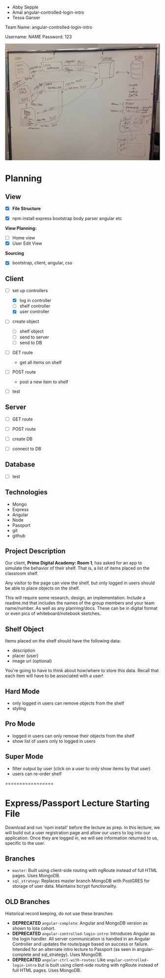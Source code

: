 - Abby Sepple
- Amal angular-controlled-login-intro
- Tessa Ganser

Team Name: angular-controlled-login-intro

Username: NAME
Password: 123


![whiteboard](/image1.JPG?raw=true "whiteboard")

Planning
===========

View
----

- [x] **File Structure**

- [x] npm install express bootstrap body parser angular etc


**View Planning:**

- [ ] Home view
- [x] User Edit View

**Sourcing**

- [x] bootstrap, client, angular, css

Client
-----

- [ ] set up controllers
	- [x] log in controller
	- [ ] shelf controller
  - [x] user controller

- [ ] create object
	- [ ] shelf object
  - [ ] send to server
  - [ ] send to DB

- [ ] GET route
	- get all items on shelf

- [ ] POST route
	- post a new item to shelf

- [ ] test


Server
-----

- [ ] GET route

- [ ] POST route

- [ ] create DB

- [ ] connect to DB


Database
----

- [ ] test





Technologies
------------
* Mongo
* Express
* Angular
* Node
* Passport
* git
* github

Project Description
-------------------
Our client, **Prime Digital Academy: Room 1**, has asked for an app to simulate the behavior of their shelf. That is, a list of items placed on the classroom shelf.

Any visitor to the page can view the shelf, but only logged in users should be able to place objects on the shelf.

This will require some research, design, an implementation. Include a readme.md that includes the names of the group members and your team name/number. As well as any planning/docs. These can be in digital format or even pics of whiteboard/notebook sketches.

Shelf Object
------------
Items placed on the shelf should have the following data:

* description
* placer (user)
* image url (optional)

You're going to have to think about how/where to store this data. Recall that each item will have to be associated with a user!

Hard Mode
----------
* only logged in users can remove objects from the shelf
* styling

Pro Mode
--------
* logged in users can only remove their objects from the shelf
* show list of users only to logged in users

Super Mode
----------
* filter output by user (click on a user to only show items by that user)
* users can re-order shelf





=================
# Express/Passport Lecture Starting File
Download and run 'npm install' before the lecture as prep. In this lecture, we will build out a user registration page and allow our users to log into our application. Once they are logged in, we will see information returned to us, specific to the user.

## Branches
* `master`: Built using client-side routing with ngRoute instead of full HTML pages. Uses MongoDB.
* `sql_strategy`: Replaces master branch MongoDB with PostGRES for storage of user data. Maintains bcrypt functionality.


## OLD Branches

Historical record keeping, do not use these branches

* **DEPRECATED** `angular-complete`: Angular and MongoDB version as shown to Iota cohort.
* **DEPRECATED** `angular-controlled-login-intro`: Introduces Angular as the login handler. All server communication is handled in an Angular Controller and updates the route/page based on success or failure. Intended for an alternate intro lecture to Passport (as seen in angular-complete and sql_strategy). Uses MongoDB.
* **DEPRECATED** `angular-ctrl-with-routes`: Like `angular-controlled-login-intro` but is built using client-side routing with ngRoute instead of full HTML pages. Uses MongoDB.
